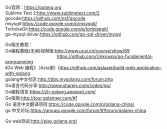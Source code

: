 Go官网：<a href="https://golang.org">https://golang.org</a><br/>
Sublime Text 2:<a href="http://www.sublimetext.com/2">http://www.sublimetext.com/2</a><br/>
gocode:<a href="https://github.com/nsf/gocode">https://github.com/nsf/gocode</a><br/>
msysgit:<a href="https://code.google.com/p/msysgit/">https://code.google.com/p/msysgit/</a><br/>
TortoiseGit:<a href="https://code.google.com/p/tortoisegit/">https://code.google.com/p/tortoisegit/</a><br/>
go-mysql-driver:<a href="https://github.com/go-sql-driver/mysql">https://github.com/go-sql-driver/mysql</a><br/>


Go相关教程：<br/>
Go编程基础(无闻)视频版:<a href="http://www.ucai.cn/course/show/69">http://www.ucai.cn/course/show/69</a><br/>
&nbsp;&nbsp;&nbsp;&nbsp;&nbsp;&nbsp;&nbsp;&nbsp;&nbsp;&nbsp;&nbsp;&nbsp;&nbsp;&nbsp;&nbsp;&nbsp;&nbsp;&nbsp;&nbsp;&nbsp;&nbsp;&nbsp;&nbsp;&nbsp;&nbsp;&nbsp;&nbsp;&nbsp;&nbsp;&nbsp;&nbsp;&nbsp;&nbsp;&nbsp;&nbsp;&nbsp;&nbsp;&nbsp;&nbsp;&nbsp;&nbsp;&nbsp;<a href="https://github.com/Unknwon/go-fundamental-programming">https://github.com/Unknwon/go-fundamental-programming</a><br/>
《Go Web 编程》（Asta谢）<a href="https://github.com/astaxie/build-web-application-with-golang">https://github.com/astaxie/build-web-application-with-golang</a><br/>
golang中文社区:<a href="http://bbs.mygolang.com/forum.php">http://bbs.mygolang.com/forum.php</a><br/>
Go语言代码分享:<a href="http://www.sharejs.com/codes/go/">http://www.sharejs.com/codes/go/</a><br/>
Go编程语言:<a href="https://zh-golang.appspot.com/">https://zh-golang.appspot.com/</a><br/>
Go指南:<a href="http://tour.golanger.com/#1">http://tour.golanger.com/#1</a><br/>
Go 语言中文翻译项目:<a href="https://code.google.com/p/golang-china/">https://code.google.com/p/golang-china/</a><br/>
go 中文论坛:<a href="https://groups.google.com/forum/#!forum/golang-china">https://groups.google.com/forum/#!forum/golang-china</a><br/>

Go web测试:<a href="http://play.golang.org/">http://play.golang.org/</a><br/>
